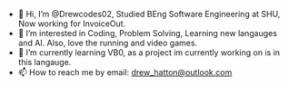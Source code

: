 - 👋 Hi, I’m @Drewcodes02, Studied BEng Software Engineering at SHU, Now working for InvoiceOut. 
- 👀 I’m interested in Coding, Problem Solving, Learning new langauges and AI. Also, love the running and video games. 
- 🌱 I’m currently learning VB0, as a project im currently working on is in this langauge.
- 📫 How to reach me by email: drew_hatton@outlook.com
  
